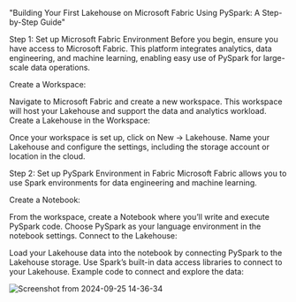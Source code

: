 "Building Your First Lakehouse on Microsoft Fabric Using PySpark: A Step-by-Step Guide"

Step 1: Set up Microsoft Fabric Environment
Before you begin, ensure you have access to Microsoft Fabric. This platform integrates analytics, data engineering, and machine learning, enabling easy use of PySpark for large-scale data operations.

Create a Workspace:

Navigate to Microsoft Fabric and create a new workspace.
This workspace will host your Lakehouse and support the data and analytics workload.
Create a Lakehouse in the Workspace:

Once your workspace is set up, click on New -> Lakehouse.
Name your Lakehouse and configure the settings, including the storage account or location in the cloud.

Step 2: Set up PySpark Environment in Fabric
Microsoft Fabric allows you to use Spark environments for data engineering and machine learning.

Create a Notebook:

From the workspace, create a Notebook where you’ll write and execute PySpark code.
Choose PySpark as your language environment in the notebook settings.
Connect to the Lakehouse:

Load your Lakehouse data into the notebook by connecting PySpark to the Lakehouse storage.
Use Spark’s built-in data access libraries to connect to your Lakehouse.
Example code to connect and explore the data:

![Screenshot from 2024-09-25 14-36-34](https://github.com/user-attachments/assets/4826b3e3-1bbe-47a2-a6d5-d8881f10fe31)
